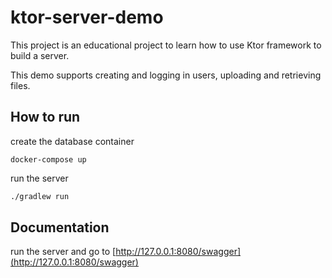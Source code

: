 # ktor-server-demo
This project is an educational project to learn how to use Ktor framework to build a server.

This demo supports creating and logging in users, uploading and retrieving files.

## How to run
create the database container
```
docker-compose up
```
run the server
```bash
./gradlew run
```

## Documentation
run the server and go to
[http://127.0.0.1:8080/swagger](http://127.0.0.1:8080/swagger)